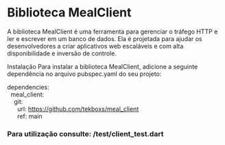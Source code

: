 <h1>Biblioteca MealClient</h1>
A biblioteca MealClient é uma ferramenta para gerenciar o tráfego HTTP e ler e escrever em um banco de dados. Ela é projetada para ajudar os desenvolvedores a criar aplicativos web escaláveis e com alta disponibilidade e inversão de controle.

Instalação
Para instalar a biblioteca MealClient, adicione a seguinte dependência no arquivo pubspec.yaml do seu projeto:

dependencies:</br>
&nbsp;&nbsp;meal_client:</br>
&nbsp;&nbsp;&nbsp;&nbsp;git:</br>
&nbsp;&nbsp;&nbsp;&nbsp;&nbsp;&nbsp;url: https://github.com/tekboxs/meal_client</br>
&nbsp;&nbsp;&nbsp;&nbsp;&nbsp;&nbsp;ref: main</br>

<h3>Para utilização consulte: /test/client_test.dart</h3>
